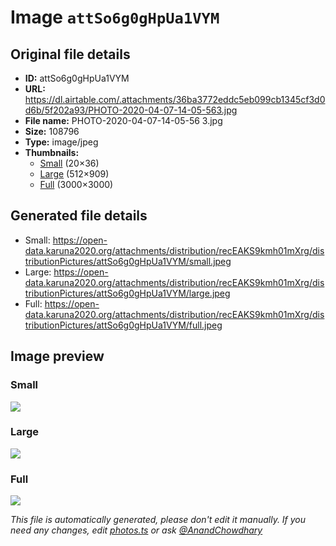 # Image `attSo6g0gHpUa1VYM`

## Original file details

- **ID:** attSo6g0gHpUa1VYM
- **URL:** https://dl.airtable.com/.attachments/36ba3772eddc5eb099cb1345cf3d0d6b/5f202a93/PHOTO-2020-04-07-14-05-563.jpg
- **File name:** PHOTO-2020-04-07-14-05-56 3.jpg
- **Size:** 108796
- **Type:** image/jpeg
- **Thumbnails:**
  - [Small](https://dl.airtable.com/.attachmentThumbnails/6d80d2a5d15ce3ed5c3c349652a788b0/1b35eca9) (20×36)
  - [Large](https://dl.airtable.com/.attachmentThumbnails/a8f6e926472ae94b968239b5f59b0f96/a66799ad) (512×909)
  - [Full](https://dl.airtable.com/.attachmentThumbnails/14f34d2671bed8f66b0e8aaf7de7e8af/3e316fb9) (3000×3000)

## Generated file details

- Small: https://open-data.karuna2020.org/attachments/distribution/recEAKS9kmh01mXrg/distributionPictures/attSo6g0gHpUa1VYM/small.jpeg
- Large: https://open-data.karuna2020.org/attachments/distribution/recEAKS9kmh01mXrg/distributionPictures/attSo6g0gHpUa1VYM/large.jpeg
- Full: https://open-data.karuna2020.org/attachments/distribution/recEAKS9kmh01mXrg/distributionPictures/attSo6g0gHpUa1VYM/full.jpeg

## Image preview

### Small

![](https://open-data.karuna2020.org/attachments/distribution/recEAKS9kmh01mXrg/distributionPictures/attSo6g0gHpUa1VYM/small.jpeg)

### Large

![](https://open-data.karuna2020.org/attachments/distribution/recEAKS9kmh01mXrg/distributionPictures/attSo6g0gHpUa1VYM/large.jpeg)

### Full

![](https://open-data.karuna2020.org/attachments/distribution/recEAKS9kmh01mXrg/distributionPictures/attSo6g0gHpUa1VYM/full.jpeg)

_This file is automatically generated, please don't edit it manually. If you need any changes, edit [photos.ts](/photos.ts) or ask [@AnandChowdhary](https://github.com/AnandChowdhary)_
